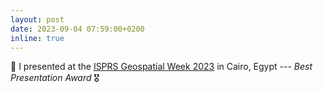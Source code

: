 ```yaml
---
layout: post
date: 2023-09-04 07:59:00+0200
inline: true
---
```


🎤 I presented at the [ISPRS Geospatial Week 2023](https://gsw2023.com/) in Cairo, Egypt --- *Best Presentation Award* 🎖️
